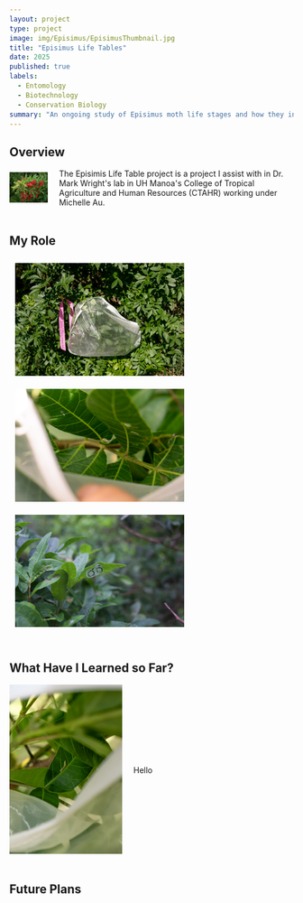 ```yaml
---
layout: project
type: project
image: img/Episimus/EpisimusThumbnail.jpg
title: "Episimus Life Tables"
date: 2025
published: true
labels:
  - Entomology
  - Biotechnology
  - Conservation Biology
summary: "An ongoing study of Episimus moth life stages and how they interact with the invasive Christmas Berry Tree."
---
```


## Overview
<div style="display: flex; align-items: center;">
  <div style="margin-right: 20px;">
    <img width="200px" src="../img/Episimus/ChristmasBerry.jpg" alt="Christmas Berry Tree">
  </div>
  <div>
    The Episimis Life Table project is a project I assist with in Dr. Mark Wright's lab in UH Manoa's College of Tropical Agriculture and Human Resources (CTAHR) working under Michelle Au.
  </div>
</div>

<br>

## My Role
<div class="text-center p-4">
    <img width="300px" style="margin: 10px;" src="../img/Episimus/EpisimusBag.jpeg" class="img-thumbnail" >
    <img width="300px" style="margin: 10px;" src="../img/Episimus/EpisimusCat1.jpeg" class="img-thumbnail" >
    <img width="300px" style="margin: 10px;" src="../img/Episimus/EpisimusEggs.jpeg" class="img-thumbnail" >
</div>

<br>

## What Have I Learned so Far?
<div style="display: flex; align-items: center;">
  <div style="margin-right: 20px;">
    <img width="200px" src="../img/Episimus/EpisimusCat2.jpeg" alt="Episimus Caterpillar 2">
  </div>
  <div>
    Hello
  </div>
</div>

<br>

## Future Plans
